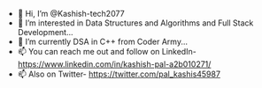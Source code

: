 - 👋 Hi, I’m @Kashish-tech2077
- 👀 I’m interested in Data Structures and Algorithms and Full Stack Development...
- 🌱 I’m currently DSA in C++ from Coder Army...
- 📫 You can reach me out and follow on LinkedIn- https://www.linkedin.com/in/kashish-pal-a2b010271/
- 📫 Also on Twitter- https://twitter.com/pal_kashis45987

<!---
Kashish-tech2077/Kashish-tech2077 is a ✨ special ✨ repository because its `README.md` (this file) appears on your GitHub profile.
You can click the Preview link to take a look at your changes.
--->
